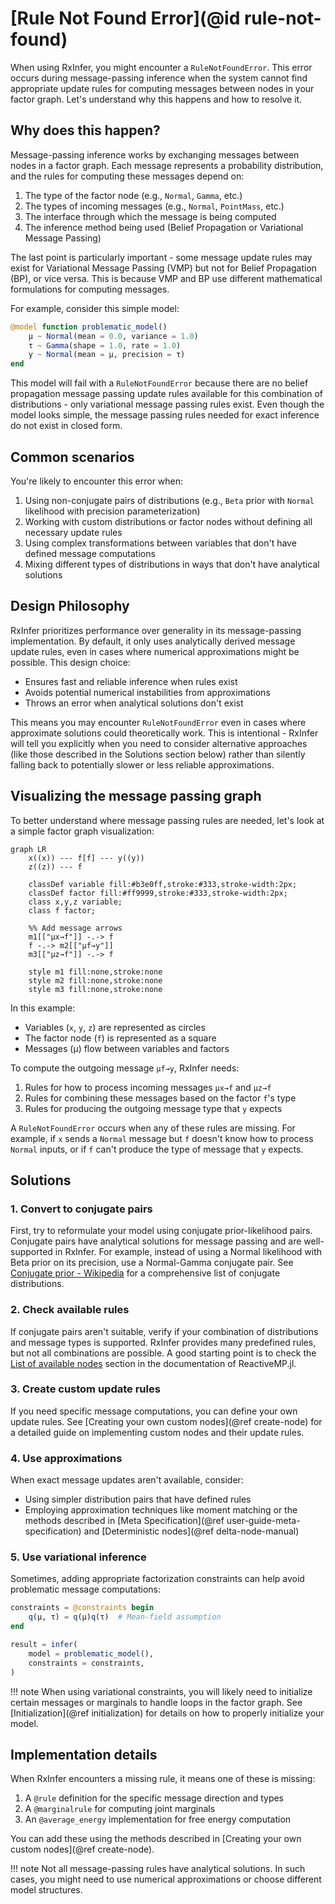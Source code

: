 # [Rule Not Found Error](@id rule-not-found)

When using RxInfer, you might encounter a `RuleNotFoundError`. This error occurs during message-passing inference when the system cannot find appropriate update rules for computing messages between nodes in your factor graph. Let's understand why this happens and how to resolve it.

## Why does this happen?

Message-passing inference works by exchanging messages between nodes in a factor graph. Each message represents a probability distribution, and the rules for computing these messages depend on:

1. The type of the factor node (e.g., `Normal`, `Gamma`, etc.)
2. The types of incoming messages (e.g., `Normal`, `PointMass`, etc.) 
3. The interface through which the message is being computed
4. The inference method being used (Belief Propagation or Variational Message Passing)

The last point is particularly important - some message update rules may exist for Variational Message Passing (VMP) but not for Belief Propagation (BP), or vice versa. This is because VMP and BP use different mathematical formulations for computing messages.

For example, consider this simple model:

```julia
@model function problematic_model()
    μ ~ Normal(mean = 0.0, variance = 1.0)
    τ ~ Gamma(shape = 1.0, rate = 1.0)
    y ~ Normal(mean = μ, precision = τ)
end
```

This model will fail with a `RuleNotFoundError` because there are no belief propagation message passing update rules available for this combination of distributions - only variational message passing rules exist. Even though the model looks simple, the message passing rules needed for exact inference do not exist in closed form.

## Common scenarios

You're likely to encounter this error when:

1. Using non-conjugate pairs of distributions (e.g., `Beta` prior with `Normal` likelihood with precision parameterization)
2. Working with custom distributions or factor nodes without defining all necessary update rules
3. Using complex transformations between variables that don't have defined message computations
4. Mixing different types of distributions in ways that don't have analytical solutions

## Design Philosophy

RxInfer prioritizes performance over generality in its message-passing implementation. By default, it only uses analytically derived message update rules, even in cases where numerical approximations might be possible. This design choice:

- Ensures fast and reliable inference when rules exist
- Avoids potential numerical instabilities from approximations
- Throws an error when analytical solutions don't exist

This means you may encounter `RuleNotFoundError` even in cases where approximate solutions could theoretically work. This is intentional - RxInfer will tell you explicitly when you need to consider alternative approaches (like those described in the Solutions section below) rather than silently falling back to potentially slower or less reliable approximations.

## Visualizing the message passing graph

To better understand where message passing rules are needed, let's look at a simple factor graph visualization:

```mermaid
graph LR
    x((x)) --- f[f] --- y((y))
    z((z)) --- f

    classDef variable fill:#b3e0ff,stroke:#333,stroke-width:2px;
    classDef factor fill:#ff9999,stroke:#333,stroke-width:2px;
    class x,y,z variable;
    class f factor;

    %% Add message arrows
    m1[["μx→f"]] -.-> f
    f -.-> m2[["μf→y"]]
    m3[["μz→f"]] -.-> f

    style m1 fill:none,stroke:none
    style m2 fill:none,stroke:none
    style m3 fill:none,stroke:none
```

In this example:
- Variables (`x`, `y`, `z`) are represented as circles
- The factor node (`f`) is represented as a square
- Messages (μ) flow between variables and factors

To compute the outgoing message `μf→y`, RxInfer needs:
1. Rules for how to process incoming messages `μx→f` and `μz→f`
2. Rules for combining these messages based on the factor `f`'s type
3. Rules for producing the outgoing message type that `y` expects

A `RuleNotFoundError` occurs when any of these rules are missing. For example, if `x` sends a `Normal` message but `f` doesn't know how to process `Normal` inputs, or if `f` can't produce the type of message that `y` expects.

## Solutions

### 1. Convert to conjugate pairs

First, try to reformulate your model using conjugate prior-likelihood pairs. Conjugate pairs have analytical solutions for message passing and are well-supported in RxInfer. For example, instead of using a Normal likelihood with Beta prior on its precision, use a Normal-Gamma conjugate pair. See [Conjugate prior - Wikipedia](https://en.wikipedia.org/wiki/Conjugate_prior#Table_of_conjugate_distributions) for a comprehensive list of conjugate distributions.

### 2. Check available rules

If conjugate pairs aren't suitable, verify if your combination of distributions and message types is supported. RxInfer provides many predefined rules, but not all combinations are possible. A good starting point is to check the [List of available nodes](https://reactivebayes.github.io/ReactiveMP.jl/stable/lib/nodes/#lib-predefined-nodes) section in the documentation of ReactiveMP.jl.

### 3. Create custom update rules

If you need specific message computations, you can define your own update rules. See [Creating your own custom nodes](@ref create-node) for a detailed guide on implementing custom nodes and their update rules.

### 4. Use approximations

When exact message updates aren't available, consider:

- Using simpler distribution pairs that have defined rules
- Employing approximation techniques like moment matching or the methods described in [Meta Specification](@ref user-guide-meta-specification) and [Deterministic nodes](@ref delta-node-manual)

### 5. Use variational inference

Sometimes, adding appropriate factorization constraints can help avoid problematic message computations:

```julia
constraints = @constraints begin
    q(μ, τ) = q(μ)q(τ)  # Mean-field assumption
end

result = infer(
    model = problematic_model(),
    constraints = constraints,
)
```

!!! note
    When using variational constraints, you will likely need to initialize certain messages or marginals to handle loops in the factor graph. See [Initialization](@ref initialization) for details on how to properly initialize your model.


## Implementation details

When RxInfer encounters a missing rule, it means one of these is missing:

1. A `@rule` definition for the specific message direction and types
2. A `@marginalrule` for computing joint marginals
3. An `@average_energy` implementation for free energy computation

You can add these using the methods described in [Creating your own custom nodes](@ref create-node).

!!! note
    Not all message-passing rules have analytical solutions. In such cases, you might need to use numerical approximations or choose different model structures.


